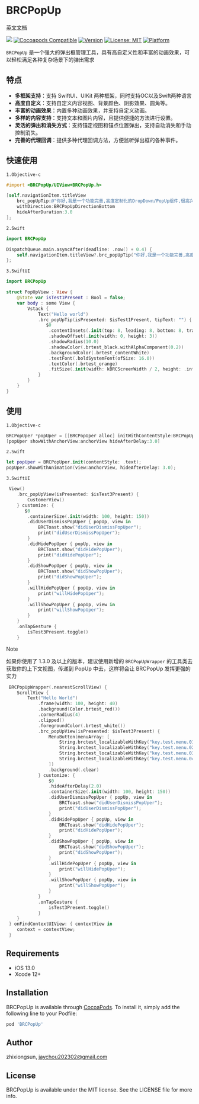 # BRCPopUp

<a href="./README.md">英文文档</a>

![](https://img.shields.io/github/v/tag/jaychou202302/BRCPopUp?label=Version)
[![Cocoapods Compatible](https://img.shields.io/badge/cocoapods-Compatible-brightgreen.svg)](https://cocoapods.org/pods/BRCPopUp)
[![Version](https://img.shields.io/cocoapods/v/BRCPopUp.svg?style=flat)](https://cocoapods.org/pods/BRCPopUp)
[![License: MIT](https://img.shields.io/badge/License-MIT-black.svg)](https://opensource.org/licenses/MIT)
[![Platform](https://img.shields.io/cocoapods/p/BRCPopUp.svg?style=flat)](https://cocoapods.org/pods/BRCPopUp)

`BRCPopUp` 是一个强大的弹出框管理工具，具有高自定义性和丰富的动画效果，可以轻松满足各种复杂场景下的弹出需求

## 特点
- **多框架支持**：支持 SwiftUI、UIKit 两种框架，同时支持OC以及Swift两种语言
- **高度自定义**：支持自定义内容视图、背景颜色、阴影效果、圆角等。
- **丰富的动画效果**：内置多种动画效果，并支持自定义动画。
- **多样的内容支持**：支持文本和图片内容，且提供便捷的方法进行设置。
- **灵活的弹出和消失方式**：支持锚定视图和锚点位置弹出，支持自动消失和手动控制消失。
- **完善的代理回调**：提供多种代理回调方法，方便监听弹出框的各种事件。


## 快速使用

`1.Objective-c`
```objective-c
#import <BRCPopUp/UIView+BRCPopUp.h>

[self.navigationItem.titleView 
    brc_popUpTip:@"你好,我是一个功能完善,高度定制化的DropDown/PopUp组件,很高兴认识你!" 
    withDirection:BRCPopUpDirectionBottom 
    hideAfterDuration:3.0
];
```

`2.Swift`
```swift
import BRCPopUp

DispatchQueue.main.asyncAfter(deadline: .now() + 0.4) {
    self.navigationItem.titleView?.brc_popUpTip("你好,我是一个功能完善,高度定制化的DropDown/PopUp组件,很高兴认识你!", with: .bottom,hideAfterDuration: 1.0);
};
```

`3.SwiftUI`
```swift
import BRCPopUp

struct PopUpView : View {
    @State var isTest1Present : Bool = false;
    var body : some View {
        Vstack {
            Text("Hello world")
            .brc_popUpTip(isPresented: $isTest1Present, tipText: "") {
               $0
                .contentInsets(.init(top: 8, leading: 8, bottom: 8, trailing: 8))
                .shadowOffset(.init(width: 0, height: 3))
                .shadowRadius(10.0)
                .shadowColor(.brtest_black.withAlphaComponent(0.2))
                .backgroundColor(.brtest_contentWhite)
                .textFont(.boldSystemFont(ofSize: 16.0))
                .textColor(.brtest_orange)
                .fitSize(.init(width: kBRCScreenWidth / 2, height: .infinity))
            }
        }
    }
}
```

## 使用

`1.Objective-c`
```objective-c
BRCPopUper *popUper = [[BRCPopUper alloc] initWithContentStyle:BRCPopUpContentStyleCustom];
[popUper showWithAnchorView:anchorView hideAfterDelay:3.0]
```

`2.Swift`
```swift
let popUper = BRCPopUper.init(contentStyle: .text);
popUper.showWithAnimation(view:anchorView, hideAfterDelay: 3.0);
```

`3.SwiftUI`

```swift
 View()
    .brc_popUpView(isPresented: $isTest3Present) {
        CustomerView()
    } customize: {
       $0
        .containerSize(.init(width: 100, height: 150))
        .didUserDismissPopUper { popUp, view in
            BRCToast.show("didUserDismissPopUper");
            print("didUserDismissPopUper");
        }
        .didHidePopUper { popUp, view in
            BRCToast.show("didHidePopUper");
            print("didHidePopUper");
        }
        .didShowPopUper { popUp, view in
            BRCToast.show("didShowPopUper");
            print("didShowPopUper");
        }
        .willHidePopUper { popUp, view in
            print("willHidePopUper");
        }
        .willShowPopUper { popUp, view in
            print("willShowPopUper");
        }
    }
    .onTapGesture {
        isTest3Present.toggle()
    }
```

> [!Note]
> 如果你使用了 1.3.0 及以上的版本，建议使用新增的 `BRCPopUpWrapper` 的工具类去获取你的上下文视图，传递到 PopUp 中去，这样将会让 BRCPopUp 发挥更强的实力 

```swift
 BRCPopUpWrapper(.nearestScrollView) {
    ScrollView {
        Text("Hello World")
            .frame(width: 100, height: 40)
            .background(Color.brtest_red())
            .cornerRadius(4)
            .clipped()
            .foregroundColor(.brtest_white())
            .brc_popUpView(isPresented: $isTest3Present) {
                MenuButton(menuArray: [
                    String.brctest_localizableWithKey("key.test.menu.01"),
                    String.brctest_localizableWithKey("key.test.menu.02"),
                    String.brctest_localizableWithKey("key.test.menu.03"),
                    String.brctest_localizableWithKey("key.test.menu.04")
                ])
                .background(.clear)
            } customize: {
                $0
                .hideAfterDelay(2.0)
                .containerSize(.init(width: 100, height: 150))
                .didUserDismissPopUper { popUp, view in
                    BRCToast.show("didUserDismissPopUper");
                    print("didUserDismissPopUper");
                }
                .didHidePopUper { popUp, view in
                    BRCToast.show("didHidePopUper");
                    print("didHidePopUper");
                }
                .didShowPopUper { popUp, view in
                    BRCToast.show("didShowPopUper");
                    print("didShowPopUper");
                }
                .willHidePopUper { popUp, view in
                    print("willHidePopUper");
                }
                .willShowPopUper { popUp, view in
                    print("willShowPopUper");
                }
            }
            .onTapGesture {
                isTest3Present.toggle()
            }
    }
 } onFindContextUIView: { contextView in
    context = contextView;
 }

```

## Requirements
-  iOS 13.0
-  Xcode 12+

## Installation

BRCPopUp is available through [CocoaPods](https://cocoapods.org). To install
it, simply add the following line to your Podfile:

```ruby
pod 'BRCPopUp'
```

## Author

zhixiongsun, jaychou202302@gmail.com

## License

BRCPopUp is available under the MIT license. See the LICENSE file for more info.
